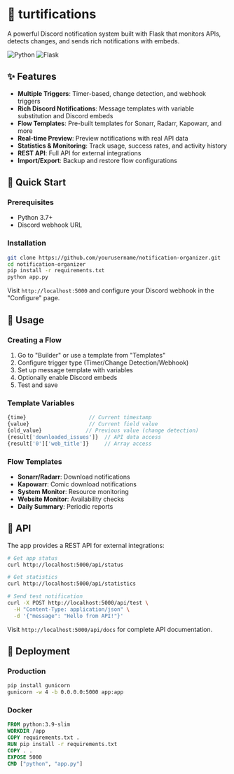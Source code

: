 # 🚀 turtifications

A powerful Discord notification system built with Flask that monitors APIs, detects changes, and sends rich notifications with embeds.

![Python](https://img.shields.io/badge/Python-3.7+-blue.svg)
![Flask](https://img.shields.io/badge/Flask-2.0+-green.svg)

## ✨ Features

- **Multiple Triggers**: Timer-based, change detection, and webhook triggers
- **Rich Discord Notifications**: Message templates with variable substitution and Discord embeds
- **Flow Templates**: Pre-built templates for Sonarr, Radarr, Kapowarr, and more
- **Real-time Preview**: Preview notifications with real API data
- **Statistics & Monitoring**: Track usage, success rates, and activity history
- **REST API**: Full API for external integrations
- **Import/Export**: Backup and restore flow configurations

## 🚀 Quick Start

### Prerequisites
- Python 3.7+
- Discord webhook URL

### Installation

```bash
git clone https://github.com/yourusername/notification-organizer.git
cd notification-organizer
pip install -r requirements.txt
python app.py
```

Visit `http://localhost:5000` and configure your Discord webhook in the "Configure" page.

## 📖 Usage

### Creating a Flow

1. Go to "Builder" or use a template from "Templates"
2. Configure trigger type (Timer/Change Detection/Webhook)
3. Set up message template with variables
4. Optionally enable Discord embeds
5. Test and save

### Template Variables

```javascript
{time}                    // Current timestamp
{value}                   // Current field value
{old_value}              // Previous value (change detection)
{result['downloaded_issues']}  // API data access
{result['0']['web_title']}     // Array access
```

### Flow Templates

- **Sonarr/Radarr**: Download notifications
- **Kapowarr**: Comic download notifications
- **System Monitor**: Resource monitoring
- **Website Monitor**: Availability checks
- **Daily Summary**: Periodic reports

## 🔌 API

The app provides a REST API for external integrations:

```bash
# Get app status
curl http://localhost:5000/api/status

# Get statistics
curl http://localhost:5000/api/statistics

# Send test notification
curl -X POST http://localhost:5000/api/test \
  -H "Content-Type: application/json" \
  -d '{"message": "Hello from API!"}'
```

Visit `http://localhost:5000/api/docs` for complete API documentation.

## 🚀 Deployment

### Production
```bash
pip install gunicorn
gunicorn -w 4 -b 0.0.0.0:5000 app:app
```

### Docker
```dockerfile
FROM python:3.9-slim
WORKDIR /app
COPY requirements.txt .
RUN pip install -r requirements.txt
COPY . .
EXPOSE 5000
CMD ["python", "app.py"]
```